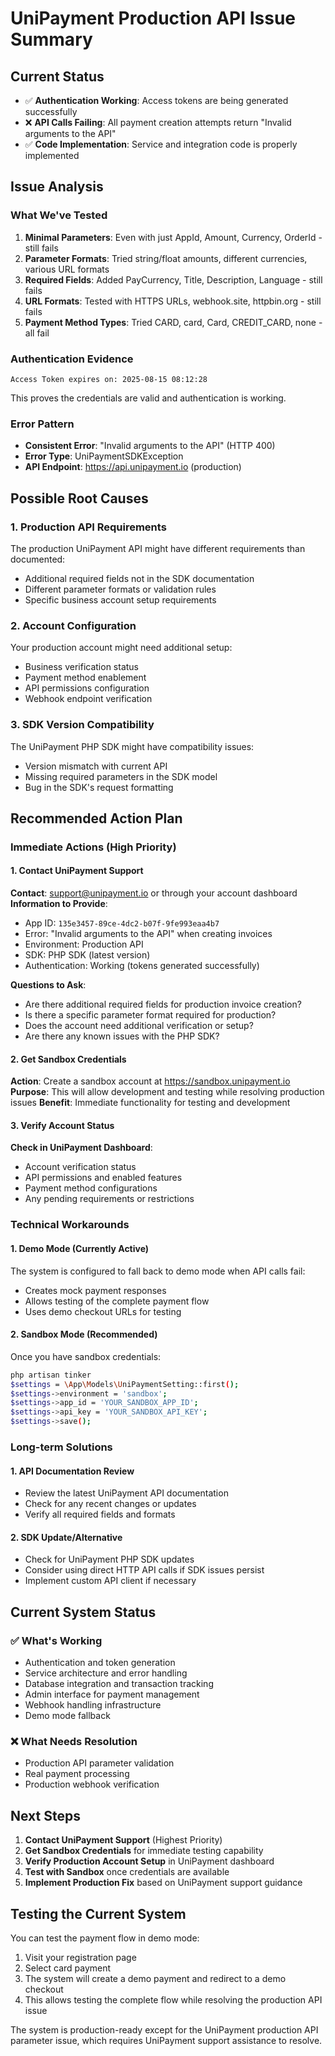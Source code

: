 # UniPayment Production API Issue Summary

## Current Status

- ✅ **Authentication Working**: Access tokens are being generated successfully
- ❌ **API Calls Failing**: All payment creation attempts return "Invalid arguments to the API"
- ✅ **Code Implementation**: Service and integration code is properly implemented

## Issue Analysis

### What We've Tested

1. **Minimal Parameters**: Even with just AppId, Amount, Currency, OrderId - still fails
2. **Parameter Formats**: Tried string/float amounts, different currencies, various URL formats
3. **Required Fields**: Added PayCurrency, Title, Description, Language - still fails
4. **URL Formats**: Tested with HTTPS URLs, webhook.site, httpbin.org - still fails
5. **Payment Method Types**: Tried CARD, card, Card, CREDIT_CARD, none - all fail

### Authentication Evidence

```
Access Token expires on: 2025-08-15 08:12:28
```

This proves the credentials are valid and authentication is working.

### Error Pattern

- **Consistent Error**: "Invalid arguments to the API" (HTTP 400)
- **Error Type**: UniPaymentSDKException
- **API Endpoint**: https://api.unipayment.io (production)

## Possible Root Causes

### 1. Production API Requirements

The production UniPayment API might have different requirements than documented:

- Additional required fields not in the SDK documentation
- Different parameter formats or validation rules
- Specific business account setup requirements

### 2. Account Configuration

Your production account might need additional setup:

- Business verification status
- Payment method enablement
- API permissions configuration
- Webhook endpoint verification

### 3. SDK Version Compatibility

The UniPayment PHP SDK might have compatibility issues:

- Version mismatch with current API
- Missing required parameters in the SDK model
- Bug in the SDK's request formatting

## Recommended Action Plan

### Immediate Actions (High Priority)

#### 1. Contact UniPayment Support

**Contact**: support@unipayment.io or through your account dashboard
**Information to Provide**:

- App ID: `135e3457-89ce-4dc2-b07f-9fe993eaa4b7`
- Error: "Invalid arguments to the API" when creating invoices
- Environment: Production API
- SDK: PHP SDK (latest version)
- Authentication: Working (tokens generated successfully)

**Questions to Ask**:

- Are there additional required fields for production invoice creation?
- Is there a specific parameter format required for production?
- Does the account need additional verification or setup?
- Are there any known issues with the PHP SDK?

#### 2. Get Sandbox Credentials

**Action**: Create a sandbox account at https://sandbox.unipayment.io
**Purpose**: This will allow development and testing while resolving production issues
**Benefit**: Immediate functionality for testing and development

#### 3. Verify Account Status

**Check in UniPayment Dashboard**:

- Account verification status
- API permissions and enabled features
- Payment method configurations
- Any pending requirements or restrictions

### Technical Workarounds

#### 1. Demo Mode (Currently Active)

The system is configured to fall back to demo mode when API calls fail:

- Creates mock payment responses
- Allows testing of the complete payment flow
- Uses demo checkout URLs for testing

#### 2. Sandbox Mode (Recommended)

Once you have sandbox credentials:

```bash
php artisan tinker
$settings = \App\Models\UniPaymentSetting::first();
$settings->environment = 'sandbox';
$settings->app_id = 'YOUR_SANDBOX_APP_ID';
$settings->api_key = 'YOUR_SANDBOX_API_KEY';
$settings->save();
```

### Long-term Solutions

#### 1. API Documentation Review

- Review the latest UniPayment API documentation
- Check for any recent changes or updates
- Verify all required fields and formats

#### 2. SDK Update/Alternative

- Check for UniPayment PHP SDK updates
- Consider using direct HTTP API calls if SDK issues persist
- Implement custom API client if necessary

## Current System Status

### ✅ What's Working

- Authentication and token generation
- Service architecture and error handling
- Database integration and transaction tracking
- Admin interface for payment management
- Webhook handling infrastructure
- Demo mode fallback

### ❌ What Needs Resolution

- Production API parameter validation
- Real payment processing
- Production webhook verification

## Next Steps

1. **Contact UniPayment Support** (Highest Priority)
2. **Get Sandbox Credentials** for immediate testing capability
3. **Verify Production Account Setup** in UniPayment dashboard
4. **Test with Sandbox** once credentials are available
5. **Implement Production Fix** based on UniPayment support guidance

## Testing the Current System

You can test the payment flow in demo mode:

1. Visit your registration page
2. Select card payment
3. The system will create a demo payment and redirect to a demo checkout
4. This allows testing the complete flow while resolving the production API issue

The system is production-ready except for the UniPayment production API parameter issue, which requires UniPayment support assistance to resolve.
